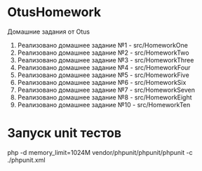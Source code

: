# OtusHomework
Домашние задания от Otus

1. Реализовано домашнее задание №1 - src/HomeworkOne
2. Реализовано домашнее задание №2 - src/HomeworkTwo
3. Реализовано домашнее задание №3 - src/HomeworkThree
4. Реализовано домашнее задание №4 - src/HomeworkFour
5. Реализовано домашнее задание №5 - src/HomeworkFive
6. Реализовано домашнее задание №6 - src/HomeworkSix
7. Реализовано домашнее задание №7 - src/HomeworkSeven
8. Реализовано домашнее задание №8 - src/HomeworkEight
9. Реализовано домашнее задание №10 - src/HomeworkTen

# Запуск unit тестов

php -d memory_limit=1024M vendor/phpunit/phpunit/phpunit -c ./phpunit.xml
